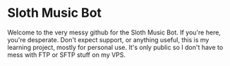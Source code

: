 # Sloth Music Bot

Welcome to the very messy github for the Sloth Music Bot. If you're here, you're desperate. Don't expect support, or anything useful, this is my learning project, mostly for personal use. It's only public so I don't have to mess with FTP or SFTP stuff on my VPS.
